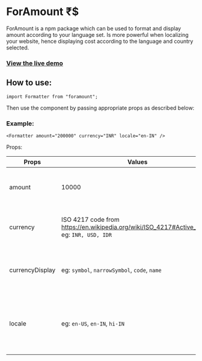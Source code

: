 # ForAmount ₹$

ForAmount is a npm package which can be used to format and display amount
according to your language set. Is more powerful when localizing your website,
hence displaying cost according to the language and country selected.

### [View the live demo](https://)

## How to use:

`import Formatter from "foramount";`

Then use the component by passing appropriate props as described below:

### Example:

`<Formatter amount="200000" currency="INR" locale="en-IN" />`

Props:

| Props           | Values                                                                                           | Description                                                            |
| --------------- | ------------------------------------------------------------------------------------------------ | ---------------------------------------------------------------------- |
| amount          | 10000                                                                                            | Pass the amount to be formatted here                                   |
| currency        | ISO 4217 code from https://en.wikipedia.org/wiki/ISO_4217#Active_codes <br/> eg: `INR, USD, IDR` | If left blank, currency unit will not be displayed.                    |
| currencyDisplay | eg: `symbol`, `narrowSymbol`, `code`, `name`                                                     | will display currency unit for the amount set, default is `code`       |
| locale          | eg: `en-US`, `en-IN`, `hi-IN`                                                                    | Is a combination of language code and country code, default is `en-US` |
